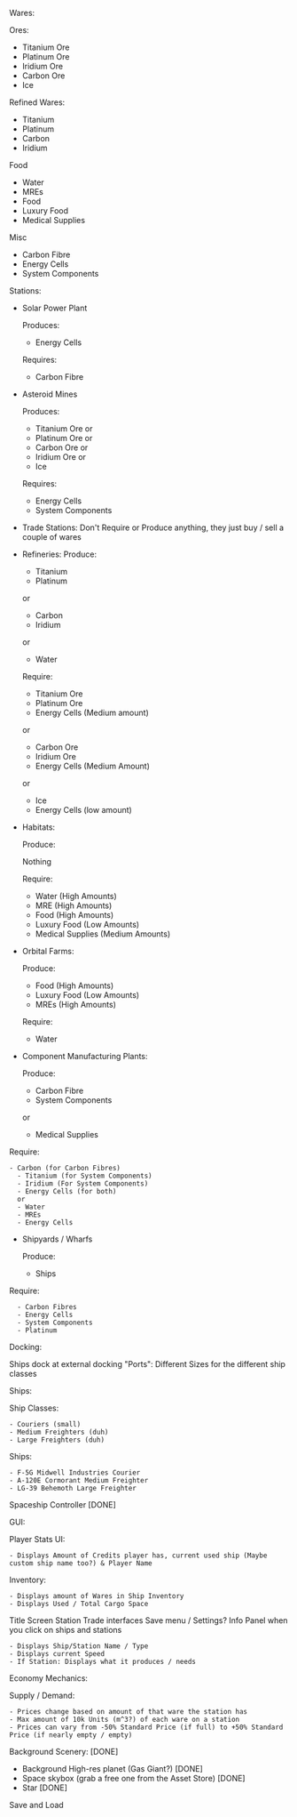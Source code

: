 Wares:

 Ores: 
 
  - Titanium Ore
  - Platinum Ore
  - Iridium Ore
  - Carbon Ore
  - Ice
  
 Refined Wares:
 
  - Titanium
  - Platinum
  - Carbon
  - Iridium
  
 Food
 
  - Water
  - MREs
  - Food
  - Luxury Food
  - Medical Supplies
  
 Misc
 
  - Carbon Fibre
  - Energy Cells
  - System Components
 
 Stations:
 
  - Solar Power Plant
  
    Produces:
    
      - Energy Cells
      
    Requires:
    
      - Carbon Fibre
      
  - Asteroid Mines
  
    Produces:
    
      - Titanium Ore
      or
      - Platinum Ore
      or
      - Carbon Ore
      or
      - Iridium Ore
      or
      - Ice
      
    Requires:
      - Energy Cells
      - System Components
      
  - Trade Stations:
    Don't Require or Produce anything, they just buy / sell a couple of wares
    
  - Refineries: 
    Produce:
    
      - Titanium
      - Platinum
      
      or
      
      - Carbon
      - Iridium
      
      or
      
      - Water
      
    Require:
    
      - Titanium Ore
      - Platinum Ore
      - Energy Cells (Medium amount)
      
      or
      
      - Carbon Ore
      - Iridium Ore
      - Energy Cells (Medium Amount)
      
      or
      
      - Ice
      - Energy Cells (low amount)
      
  - Habitats:
  
    Produce:
    
      Nothing
      
    Require:
    
      - Water (High Amounts)
      - MRE (High Amounts)
      - Food (High Amounts)
      - Luxury Food (Low Amounts)
      - Medical Supplies (Medium Amounts)
      
  - Orbital Farms:
   
    Produce:
    
      - Food (High Amounts)
      - Luxury Food (Low Amounts)
      - MREs (High Amounts)
      
    Require:
    
      - Water
  
  - Component Manufacturing Plants:
    
    Produce:
    
      - Carbon Fibre
      - System Components
     
     or
     
     - Medical Supplies
   
   Require:
    
    - Carbon (for Carbon Fibres)
      - Titanium (for System Components)
      - Iridium (For System Components)
      - Energy Cells (for both)
      or
      - Water 
      - MREs
      - Energy Cells
  - Shipyards / Wharfs
  
    Produce:
    
      - Ships
   
   Require:
    
      - Carbon Fibres
      - Energy Cells
      - System Components
      - Platinum

Docking:

  Ships dock at external docking "Ports": Different Sizes for the different ship classes

Ships:

  Ship Classes:
  
    - Couriers (small)
    - Medium Freighters (duh)
    - Large Freighters (duh)
  Ships:
  
    - F-5G Midwell Industries Courier
    - A-120E Cormorant Medium Freighter
    - LG-39 Behemoth Large Freighter

Spaceship Controller [DONE]

GUI:

  Player Stats UI:
  
    - Displays Amount of Credits player has, current used ship (Maybe custom ship name too?) & Player Name
  Inventory:
  
    - Displays amount of Wares in Ship Inventory
    - Displays Used / Total Cargo Space
    
  Title Screen
  Station Trade interfaces
  Save menu / Settings?
  Info Panel when you click on ships and stations
  
    - Displays Ship/Station Name / Type
    - Displays current Speed
    - If Station: Displays what it produces / needs

Economy Mechanics:

  Supply / Demand:
  
    - Prices change based on amount of that ware the station has
    - Max amount of 10k Units (m^3?) of each ware on a station
    - Prices can vary from -50% Standard Price (if full) to +50% Standard Price (if nearly empty / empty)

Background Scenery: [DONE]

  - Background High-res planet (Gas Giant?) [DONE]
  - Space skybox (grab a free one from the Asset Store) [DONE]
  - Star [DONE]
  
Save and Load
